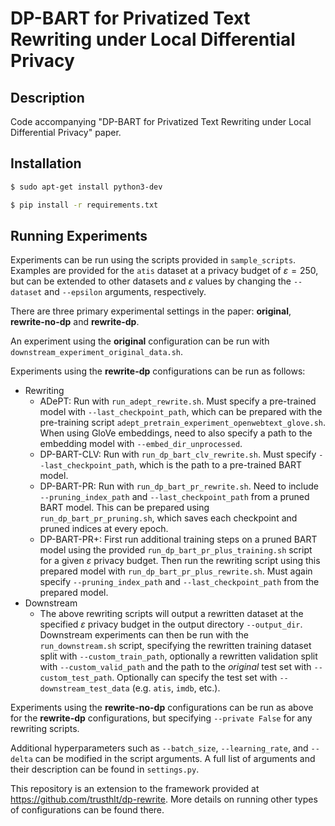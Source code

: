 # DP-BART for Privatized Text Rewriting under Local Differential Privacy

## Description

Code accompanying "DP-BART for Privatized Text Rewriting under Local Differential Privacy" paper.

## Installation

```bash
$ sudo apt-get install python3-dev
```

```bash
$ pip install -r requirements.txt
```

## Running Experiments

Experiments can be run using the scripts provided in `sample_scripts`. Examples are provided for the `atis` dataset at a privacy budget of $\varepsilon = 250$, but can be extended to other datasets and $\varepsilon$ values by changing the `--dataset` and `--epsilon` arguments, respectively.

There are three primary experimental settings in the paper: **original**, **rewrite-no-dp** and **rewrite-dp**.

An experiment using the **original** configuration can be run with `downstream_experiment_original_data.sh`.

Experiments using the **rewrite-dp** configurations can be run as follows:
- Rewriting
  - ADePT: Run with `run_adept_rewrite.sh`. Must specify a pre-trained model with `--last_checkpoint_path`, which can be prepared with the pre-training script `adept_pretrain_experiment_openwebtext_glove.sh`. When using GloVe embeddings, need to also specify a path to the embedding model with `--embed_dir_unprocessed`.
  - DP-BART-CLV: Run with `run_dp_bart_clv_rewrite.sh`. Must specify `--last_checkpoint_path`, which is the path to a pre-trained BART model.
  - DP-BART-PR: Run with `run_dp_bart_pr_rewrite.sh`. Need to include `--pruning_index_path` and `--last_checkpoint_path` from a pruned BART model. This can be prepared using `run_dp_bart_pr_pruning.sh`, which saves each checkpoint and pruned indices at every epoch.
  - DP-BART-PR+: First run additional training steps on a pruned BART model using the provided `run_dp_bart_pr_plus_training.sh` script for a given $\varepsilon$ privacy budget. Then run the rewriting script using this prepared model with `run_dp_bart_pr_plus_rewrite.sh`. Must again specify `--pruning_index_path` and `--last_checkpoint_path` from the prepared model.
- Downstream
  - The above rewriting scripts will output a rewritten dataset at the specified $\varepsilon$ privacy budget in the output directory `--output_dir`. Downstream experiments can then be run with the `run_downstream.sh` script, specifying the rewritten training dataset split with `--custom_train_path`, optionally a rewritten validation split with `--custom_valid_path` and the path to the *original* test set with `--custom_test_path`. Optionally can specify the test set with `--downstream_test_data` (e.g. `atis`, `imdb`, etc.).

Experiments using the **rewrite-no-dp** configurations can be run as above for the **rewrite-dp** configurations, but specifying `--private False` for any rewriting scripts.

Additional hyperparameters such as `--batch_size`, `--learning_rate`, and `--delta` can be modified in the script arguments. A full list of arguments and their description can be found in `settings.py`.

This repository is an extension to the framework provided at https://github.com/trusthlt/dp-rewrite. More details on running other types of configurations can be found there.

